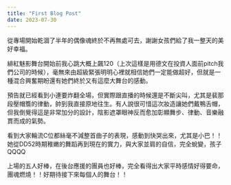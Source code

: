 ```yaml
---
title: "First Blog Post"
date: 2023-07-30
---
```


 	
從專場開始乾涸了半年的偶像魂終於不再無處可去，謝謝女孩們給了我一整天的美好幸福。

緋紅魅影舞台開始前我心跳大概上飆120（上次這樣是用德文在投資人面前pitch我們公司的時候），毫無來由超級緊張明明心裡就相信她們一定能做超好，但就是一種混合興奮期盼還有她們終於又有這麼大舞台的感動。

預告就已經看到小連要炸翻全場，但實際跟直播的時候還是不斷尖叫，尤其是裴那段壓帽簷的律動，帥到我直接原地往生。有人說很可惜這次妝造讓她們戴鴨舌帽，但我倒覺得這是非常加分的設計，陰影遮罩眼神反而愈加彰顯舞步、律動、音樂融貫而成的氣勢。

看到大家輪流C位都絲毫不減整首曲子的表現，感動到快哭出來，尤其是小巴！！她從DD52時期稚嫩的舞蹈再到現在的實力，與大家並肩的自信，完全蛻變，孩子QQQQ

上場的五人好棒，在後台應援的團員也好棒，完全看得出大家平時感情好得要命，團魂燃燒！！好期待接下來每個人的舞台！！

